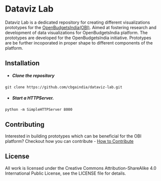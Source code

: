 # Dataviz Lab
Dataviz Lab is a dedicated repository for creating different visualizations prototypes for the [OpenBudgetsIndia(OBI)](https://openbudgetsindia.org/). Aimed at fostering research and development of data visualizations for OpenBudgetsIndia platform. The prototypes are developed for the OpenBudgetsIndia initiative. Prototypes are be further incoporated in proper shape to different components of the platform.

## Installation
- ##### Clone the repository
```
git clone https://github.com/cbgaindia/dataviz-lab.git
```
- ##### Start a HTTPServer.
```
python -m SimpleHTTPServer 8000 
```
## Contributing
Interested in building prototypes which can be beneficial for the OBI platform? Checkout how you can contribute - [How to Contribute](https://github.com/cbgaindia/dataviz-lab/wiki/How-to-Contribute) 

## License
All work is licensed under the Creative Commons Attribution-ShareAlike 4.0 International Public License, see the LICENSE file for details. 
